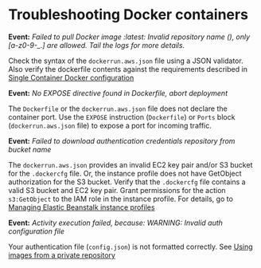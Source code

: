 # Troubleshooting Docker containers<a name="troubleshooting-docker"></a>

**Event:** *Failed to pull Docker image :latest: Invalid repository name \(\), only \[a\-z0\-9\-\_\.\] are allowed\. Tail the logs for more details\.*

Check the syntax of the `dockerrun.aws.json` file using a JSON validator\. Also verify the dockerfile contents against the requirements described in [Single Container Docker configuration](single-container-docker-configuration.md)

**Event:** *No EXPOSE directive found in Dockerfile, abort deployment*

The `Dockerfile` or the `dockerrun.aws.json` file does not declare the container port\. Use the `EXPOSE` instruction \(`Dockerfile`\) or `Ports` block \(`dockerrun.aws.json` file\) to expose a port for incoming traffic\.

**Event:** *Failed to download authentication credentials *repository* from *bucket name**

The `dockerrun.aws.json` provides an invalid EC2 key pair and/or S3 bucket for the `.dockercfg` file\. Or, the instance profile does not have GetObject authorization for the S3 bucket\. Verify that the `.dockercfg` file contains a valid S3 bucket and EC2 key pair\. Grant permissions for the action `s3:GetObject` to the IAM role in the instance profile\. For details, go to [Managing Elastic Beanstalk instance profiles](iam-instanceprofile.md)

**Event:** *Activity execution failed, because: WARNING: Invalid auth configuration file*

Your authentication file \(`config.json`\) is not formatted correctly\. See [Using images from a private repository](create_deploy_docker.container.console.md#docker-images-private)